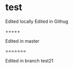 test
====

Edited locally
Edited in Githug

+=+++

Edited in master

=======

Edited in branch test21
